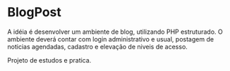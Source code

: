 # BlogPost

A idéia é desenvolver um ambiente de blog, utilizando PHP estruturado.
O ambiente deverá contar com login administrativo e usual, postagem de noticias agendadas, cadastro e elevação de niveis de acesso.

Projeto de estudos e pratica.
